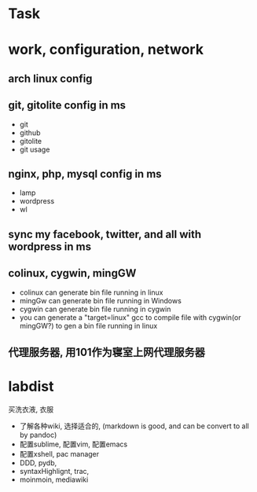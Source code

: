 # Task


# work, configuration, network
## arch linux config
## git, gitolite config in ms
- git
- github
- gitolite
- git usage

## nginx, php, mysql config in ms
- lamp
- wordpress
- wl

## sync my facebook, twitter, and all with wordpress in ms
## colinux, cygwin, mingGW
- colinux can generate bin file running in linux
- mingGw can generate bin file running in Windows
- cygwin can generate bin file running in cygwin
- you can generate a "target=linux" gcc to compile file with cygwin(or mingGW?) to gen a bin file running in linux 

## 代理服务器, 用101作为寝室上网代理服务器

# labdist


买洗衣液, 衣服

>>>>>>>>>>>>>>
- 了解各种wiki, 选择适合的, (markdown is good, and can be convert to all by pandoc)
- 配置sublime, 配置vim, 配置emacs
- 配置xshell, pac manager
- DDD, pydb, 
- syntaxHighlignt, trac, 
- moinmoin, mediawiki